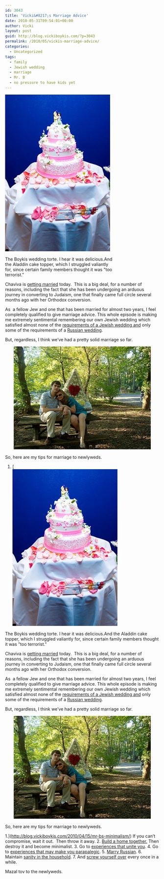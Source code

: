 ```yaml
---
id: 3043
title: 'Vicki&#8217;s Marriage Advice'
date: 2010-05-31T09:54:01+00:00
author: Vicki
layout: post
guid: http://blog.vickiboykis.com/?p=3043
permalink: /2010/05/vickis-marriage-advice/
categories:
  - Uncategorized
tags:
  - family
  - Jewish wedding
  - marriage
  - Mr. B
  - no pressure to have kids yet
---
```

<div id="attachment_3044" style="width: 353px" class="wp-caption aligncenter">
  <a href="https://raw.githubusercontent.com/veekaybee/wlb/gh-pages/assets/images/2010/05/Classic-Photo-306.jpg"><img class="size-full wp-image-3044" title="Classic Photo 306" src="https://raw.githubusercontent.com/veekaybee/wlb/gh-pages/assets/images/2010/05/Classic-Photo-306.jpg" alt="" width="343" height="512" /></a>
  
  <p class="wp-caption-text">
    The Boykis wedding torte. I hear it was delicious.And the Aladdin cake topper, which I struggled valiantly for, since certain family members thought it was "too terrorist."
  </p>
</div>

Chaviva is [getting married](http://www.kvetchingeditor.com/2010/05/today-im-getting-hitched.html) today.  This is a big deal, for a number of reasons, including the fact that she has been undergoing an arduous journey in converting to Judaism, one that finally came full circle several months ago with her Orthodox conversion.

As  a fellow Jew and one that has been married for almost two years, I feel completely qualified to give marriage advice. This whole episode is making me extremely sentimental remembering our own Jewish wedding which satisfied almost none of the [requirements of a Jewish wedding and](http://en.wikipedia.org/wiki/Jewish_wedding) only some of the requirements of a [Russian wedding](http://en.wikipedia.org/wiki/Russian_wedding).

But, regardless, I think we&#8217;ve had a pretty solid marriage so far.

<p style="text-align: center;">
  <a href="https://raw.githubusercontent.com/veekaybee/wlb/gh-pages/assets/images/2010/05/DSC00501.jpg"><img class="aligncenter size-full wp-image-3045" title="DSC00501" src="https://raw.githubusercontent.com/veekaybee/wlb/gh-pages/assets/images/2010/05/DSC00501.jpg" alt="" width="448" height="336" /></a>
</p>

<p style="text-align: left;">
  So, here are my tips for marriage to newlyweds.
</p>

  1. [<div id="attachment_3044" style="width: 353px" class="wp-caption aligncenter">
  <a href="https://raw.githubusercontent.com/veekaybee/wlb/gh-pages/assets/images/2010/05/Classic-Photo-306.jpg"><img class="size-full wp-image-3044" title="Classic Photo 306" src="https://raw.githubusercontent.com/veekaybee/wlb/gh-pages/assets/images/2010/05/Classic-Photo-306.jpg" alt="" width="343" height="512" /></a>
  
  <p class="wp-caption-text">
    The Boykis wedding torte. I hear it was delicious.And the Aladdin cake topper, which I struggled valiantly for, since certain family members thought it was "too terrorist."
  </p>
</div>

Chaviva is [getting married](http://www.kvetchingeditor.com/2010/05/today-im-getting-hitched.html) today.  This is a big deal, for a number of reasons, including the fact that she has been undergoing an arduous journey in converting to Judaism, one that finally came full circle several months ago with her Orthodox conversion.

As  a fellow Jew and one that has been married for almost two years, I feel completely qualified to give marriage advice. This whole episode is making me extremely sentimental remembering our own Jewish wedding which satisfied almost none of the [requirements of a Jewish wedding and](http://en.wikipedia.org/wiki/Jewish_wedding) only some of the requirements of a [Russian wedding](http://en.wikipedia.org/wiki/Russian_wedding).

But, regardless, I think we&#8217;ve had a pretty solid marriage so far.

<p style="text-align: center;">
  <a href="https://raw.githubusercontent.com/veekaybee/wlb/gh-pages/assets/images/2010/05/DSC00501.jpg"><img class="aligncenter size-full wp-image-3045" title="DSC00501" src="https://raw.githubusercontent.com/veekaybee/wlb/gh-pages/assets/images/2010/05/DSC00501.jpg" alt="" width="448" height="336" /></a>
</p>

<p style="text-align: left;">
  So, here are my tips for marriage to newlyweds.
</p>

  1.](http://blog.vickiboykis.com/2010/04/15/mr-bs-minimalism/) If you can&#8217;t compromise, wait it out.  Then throw it away.
  2. [Build a home together.](http://blog.vickiboykis.com/2010/04/14/welcome-to-the-bardak-that-is-my-apartment/) Then destroy it and become minimalist.
  3. Go to [experiences that unite you](http://blog.vickiboykis.com/2010/01/31/millions-of-babies-the-holocaust-and-gender-segregation-its-the-weekend/).
  4. Go to [experiences that may make you parapalegic](http://blog.vickiboykis.com/2010/01/18/riding-a-horse-is-like-blogging-except-you-cant-become-a-parapalegic-if-you-blog/).
  5. [Marry Russian](http://blog.vickiboykis.com/2009/07/30/the-pros-of-russian-husbands/).
  6. Maintain [sanity in the household](http://blog.vickiboykis.com/2009/02/18/shlom-bayit-%D7%A9%D7%9C%D7%95%D7%9D-%D7%91%D7%99%D7%AA-maintaining-sanity-and-comparative-advantage-in-the-household/).
  7. And [screw yourself over](http://blog.vickiboykis.com/2009/01/27/changing-my-last-name-or-how-i-totally-screwed-over-feminism/) every once in a while.

Mazal tov to the newlyweds.